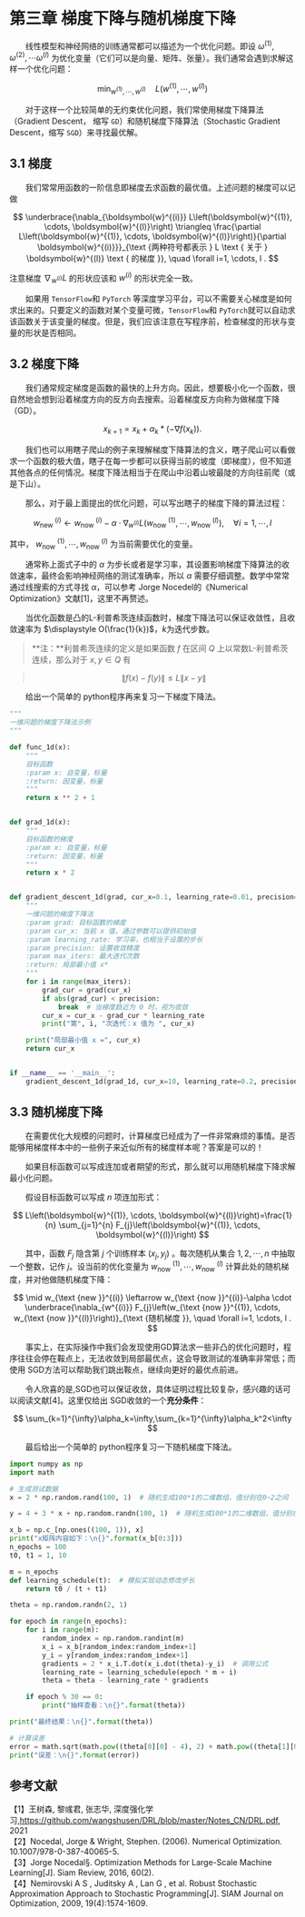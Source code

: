 # 第三章 梯度下降与随机梯度下降
&emsp;&emsp;线性模型和神经网络的训练通常都可以描述为一个优化问题。即设 $\omega^{(1)},\omega^{(2)},\cdots\omega^{(l)}$ 为优化变量（它们可以是向量、矩阵、张量）。我们通常会遇到求解这样一个优化问题：

$$
\min_{w^{(1)},\cdots ,w^{(l)}}\quad L(w^{(1)},\cdots ,w^{(l)})
$$

&emsp;&emsp;对于这样一个比较简单的无约束优化问题，我们常使用梯度下降算法（Gradient Descent， 缩写 `GD`）和随机梯度下降算法（Stochastic Gradient Descent，缩写 `SGD`）来寻找最优解。

## 3.1 梯度

&emsp;&emsp;我们常常用函数的一阶信息即梯度去求函数的最优值。上述问题的梯度可以记做

$$
\underbrace{\nabla_{\boldsymbol{w}^{(i)}} L\left(\boldsymbol{w}^{(1)}, \cdots, \boldsymbol{w}^{(l)}\right) \triangleq \frac{\partial L\left(\boldsymbol{w}^{(1)}, \cdots, \boldsymbol{w}^{(l)}\right)}{\partial \boldsymbol{w}^{(i)}}}_{\text {两种符号都表示 } L \text { 关于 } \boldsymbol{w}^{(l)} \text { 的梯度 }}, \quad \forall i=1, \cdots, l .
$$

注意梯度 $\displaystyle\nabla _{w^{(i)}}L$ 的形状应该和 $w^{(i)}$ 的形状完全一致。

&emsp;&emsp;如果用 `TensorFlow`和 `PyTorch` 等深度学习平台，可以不需要关心梯度是如何求出来的。只要定义的函数对某个变量可微，`TensorFlow`和 `PyTorch`就可以自动求该函数关于该变量的梯度。但是，我们应该注意在写程序前，检查梯度的形状与变量的形状是否相同。

## 3.2 梯度下降

&emsp;&emsp;我们通常规定梯度是函数的最快的上升方向。因此，想要极小化一个函数，很自然地会想到沿着梯度方向的反方向去搜索。沿着梯度反方向称为做梯度下降（GD）。

$$
x_{k+1}=x_{k}+\alpha_{k}*\left(-\nabla f\left(x_{k}\right)\right).
$$

&emsp;&emsp;我们也可以用瞎子爬山的例子来理解梯度下降算法的含义，瞎子爬山可以看做求一个函数的极大值，瞎子在每一步都可以获得当前的坡度（即梯度），但不知道其他各点的任何情况。梯度下降法相当于在爬山中沿着山坡最陡的方向往前爬（或是下山）。

&emsp;&emsp;那么，对于最上面提出的优化问题，可以写出瞎子的梯度下降的算法过程：

$$
w_{\text {new }}^{(i)} \leftarrow w_{\text {now }}^{(i)}-\alpha \cdot \nabla_{w^{(i)}} L\left(w_{\text {now }}^{(1)}, \cdots, w_{\text {now }}^{(l)}\right), \quad \forall i=1, \cdots, l
$$

其中， $\displaystyle w_{\text {now }}^{(1)}, \cdots, w_{\text {now }}^{(l)}$ 为当前需要优化的变量。

&emsp;&emsp;通常称上面式子中的 $\alpha$ 为步长或者是学习率，其设置影响梯度下降算法的收敛速率，最终会影响神经网络的测试准确率，所以 $\alpha$ 需要仔细调整。数学中常常通过线搜索的方式寻找 $\alpha$，可以参考 Jorge Nocedel的《Numerical Optimization》文献[1]，这里不再赘述。

&emsp;&emsp;当优化函数是凸的L-利普希茨连续函数时，梯度下降法可以保证收敛性，且收敛速率为 $\displaystyle O(\frac{1}{k})$，$k$为迭代步数。

>  **注：**利普希茨连续的定义是如果函数 $f$ 在区间 $Q$ 上以常数L-利普希茨连续，那么对于 $x, y \in Q$ 有

> $$
> \|f(x)-f(y)\| \leq L\|x-y\|
> $$

&emsp;&emsp;给出一个简单的 python程序再来复习一下梯度下降法。
```python
"""
一维问题的梯度下降法示例
"""

def func_1d(x):
    """
    目标函数
    :param x: 自变量，标量
    :return: 因变量，标量
    """
    return x ** 2 + 1


def grad_1d(x):
    """
    目标函数的梯度
    :param x: 自变量，标量
    :return: 因变量，标量
    """
    return x * 2


def gradient_descent_1d(grad, cur_x=0.1, learning_rate=0.01, precision=0.0001, max_iters=10000):
    """
    一维问题的梯度下降法
    :param grad: 目标函数的梯度
    :param cur_x: 当前 x 值，通过参数可以提供初始值
    :param learning_rate: 学习率，也相当于设置的步长
    :param precision: 设置收敛精度
    :param max_iters: 最大迭代次数
    :return: 局部最小值 x*
    """
    for i in range(max_iters):
        grad_cur = grad(cur_x)
        if abs(grad_cur) < precision:
            break  # 当梯度趋近为 0 时，视为收敛
        cur_x = cur_x - grad_cur * learning_rate
        print("第", i, "次迭代：x 值为 ", cur_x)

    print("局部最小值 x =", cur_x)
    return cur_x


if __name__ == '__main__':
    gradient_descent_1d(grad_1d, cur_x=10, learning_rate=0.2, precision=0.000001, max_iters=10000)
```

## 3.3 随机梯度下降

&emsp;&emsp;在需要优化大规模的问题时，计算梯度已经成为了一件非常麻烦的事情。是否能够用梯度样本中的一些例子来近似所有的梯度样本呢？答案是可以的！

&emsp;&emsp;如果目标函数可以写成连加或者期望的形式，那么就可以用随机梯度下降求解最小化问题。

&emsp;&emsp;假设目标函数可以写成 $n$ 项连加形式：

$$
L\left(\boldsymbol{w}^{(1)}, \cdots, \boldsymbol{w}^{(l)}\right)=\frac{1}{n} \sum_{j=1}^{n} F_{j}\left(\boldsymbol{w}^{(1)}, \cdots, \boldsymbol{w}^{(l)}\right)
$$

&emsp;&emsp;其中，函数 $F_j$ 隐含第 $j$ 个训练样本 $(x_j , y_j)$ 。每次随机从集合 ${1, 2, \cdots , n}$ 中抽取一个整数，记作 $j$。设当前的优化变量为 $w_{\text {now }}^{(1)}, \cdots, w_{\text {now }}^{(l)}$ 计算此处的随机梯度，并对他做随机梯度下降：

$$
\mid w_{\text {new }}^{(i)} \leftarrow w_{\text {now }}^{(i)}-\alpha \cdot \underbrace{\nabla_{w^{(i)}} F_{j}\left(w_{\text {now }}^{(1)}, \cdots, w_{\text {now }}^{(l)}\right)}_{\text {随机梯度 }}, \quad \forall i=1, \cdots, l .
$$

&emsp;&emsp;事实上，在实际操作中我们会发现使用GD算法求一些非凸的优化问题时，程序往往会停在鞍点上，无法收敛到局部最优点，这会导致测试的准确率非常低；而使用 SGD方法可以帮助我们跳出鞍点，继续向更好的最优点前进。

&emsp;&emsp;令人欣喜的是,SGD也可以保证收敛，具体证明过程比较复杂，感兴趣的话可以阅读文献[4]。这里仅给出 SGD收敛的一个**充分条件**：

$$
\sum_{k=1}^{\infty}\alpha_k=\infty,\sum_{k=1}^{\infty}\alpha_k^2<\infty
$$

&emsp;&emsp;最后给出一个简单的 python程序复习一下随机梯度下降法。
```python
import numpy as np
import math

# 生成测试数据
x = 2 * np.random.rand(100, 1)  # 随机生成100*1的二维数组，值分别在0~2之间

y = 4 + 3 * x + np.random.randn(100, 1)  # 随机生成100*1的二维数组，值分别在4~11之间

x_b = np.c_[np.ones((100, 1)), x]
print("x矩阵内容如下：\n{}".format(x_b[0:3]))
n_epochs = 100
t0, t1 = 1, 10

m = n_epochs
def learning_schedule(t):  # 模拟实现动态修改步长
    return t0 / (t + t1)

theta = np.random.randn(2, 1)

for epoch in range(n_epochs):
    for i in range(m):
        random_index = np.random.randint(m)
        x_i = x_b[random_index:random_index+1]
        y_i = y[random_index:random_index+1]
        gradients = 2 * x_i.T.dot(x_i.dot(theta)-y_i)  # 调用公式
        learning_rate = learning_schedule(epoch * m + i)
        theta = theta - learning_rate * gradients

    if epoch % 30 == 0:
        print("抽样查看：\n{}".format(theta))

print("最终结果：\n{}".format(theta))

# 计算误差
error = math.sqrt(math.pow((theta[0][0] - 4), 2) + math.pow((theta[1][0] - 3), 2))
print("误差：\n{}".format(error))
```

## 参考文献

【1】王树森, 黎彧君, 张志华, 深度强化学习,https://github.com/wangshusen/DRL/blob/master/Notes_CN/DRL.pdf, 2021  
【2】Nocedal, Jorge & Wright, Stephen. (2006). Numerical Optimization. 10.1007/978-0-387-40065-5.   
【3】Jorge Nocedal§. Optimization Methods for Large-Scale Machine Learning[J]. Siam Review, 2016, 60(2).  
【4】Nemirovski A S , Juditsky A , Lan G , et al. Robust Stochastic Approximation Approach to Stochastic Programming[J]. SIAM Journal on Optimization, 2009, 19(4):1574-1609.

